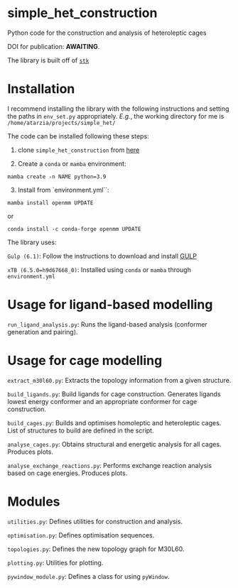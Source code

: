 # simple_het_construction
Python code for the construction and analysis of heteroleptic cages

DOI for publication: **AWAITING**.

The library is built off of [`stk`](https://stk.readthedocs.io/en/stable/)

# Installation

I recommend installing the library with the following instructions and setting the paths in `env_set.py` appropriately. *E.g.*, the working directory for me is `/home/atarzia/projects/simple_het/`

The code can be installed following these steps:

1. clone `simple_het_construction` from [here](https://github.com/andrewtarzia/simple_het_construction)

2. Create a `conda` or `mamba` environment:
 ```
 mamba create -n NAME python=3.9
 ```

3. Install from `environment.yml``:
 ```
mamba install openmm UPDATE
```
or
```
conda install -c conda-forge openmm UPDATE
```

The library uses:

`Gulp (6.1)`: Follow the instructions to download and install [GULP](https://gulp.curtin.edu.au/gulp/help/manuals.cfm)

`xTB (6.5.0=h9d67668_0)`: Installed using `conda` or `mamba` through `environment.yml`

# Usage for ligand-based modelling

`run_ligand_analysis.py`:
    Runs the ligand-based analysis (conformer generation and pairing).


# Usage for cage modelling

`extract_m30l60.py`:
    Extracts the topology information from a given structure.

`build_ligands.py`:
    Build ligands for cage construction. Generates ligands lowest energy conformer and an appropriate conformer for cage construction.

`build_cages.py`:
    Builds and optimises homoleptic and heteroleptic cages. List of structures to build are defined in the script.

`analyse_cages.py`:
    Obtains structural and energetic analysis for all cages. Produces plots.

`analyse_exchange_reactions.py`:
    Performs exchange reaction analysis based on cage energies. Produces plots.

# Modules

`utilities.py`:
    Defines utilities for construction and analysis.

`optimisation.py`:
    Defines optimisation sequences.

`topologies.py`:
    Defines the new topology graph for M30L60.

`plotting.py`:
    Utilities for plotting.

`pywindow_module.py`:
    Defines a class for using `pyWindow`.
